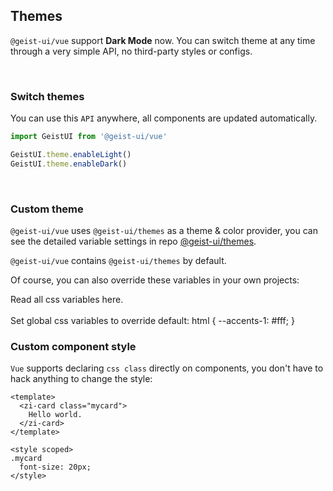 ## Themes

`@geist-ui/vue` support **Dark Mode** now. You can switch theme at any time through a very simple API,
no third-party styles or configs.

<br>

### Switch themes

You can use this `API` anywhere, all components are updated automatically.

```js
import GeistUI from '@geist-ui/vue'

GeistUI.theme.enableLight()
GeistUI.theme.enableDark()
```

<br>

### Custom theme

`@geist-ui/vue` uses `@geist-ui/themes` as a theme & color provider, you can see the detailed variable settings in repo [@geist-ui/themes](https://github.com/geist-org/themes).

<zi-note>
<code>@geist-ui/vue</code> contains <code>@geist-ui/themes</code> by default.
</zi-note>

<br>

Of course, you can also override these variables in your own projects:

<zi-spacer :y="1"></zi-spacer>

<zi-description title="Step.1">
  Read all css variables <zi-link color href="https://github.com/geist-org/themes/blob/master/src/default/index.styl">here</zi-link>.
</zi-description>
<br>
<br>
<zi-description title="Step.2">
  Set global css variables to override default:
  <zi-code block>html {
  --accents-1: #fff;
}</zi-code>
</div>

</zi-description>

<br>

### Custom component style

`Vue` supports declaring `css class` directly on components, you don't have to hack anything to change the style:

```vue
<template>
  <zi-card class="mycard">
    Hello world.
  </zi-card>
</template>

<style scoped>
.mycard
  font-size: 20px;
</style>
```

<zi-spacer :y="3"></zi-spacer>
